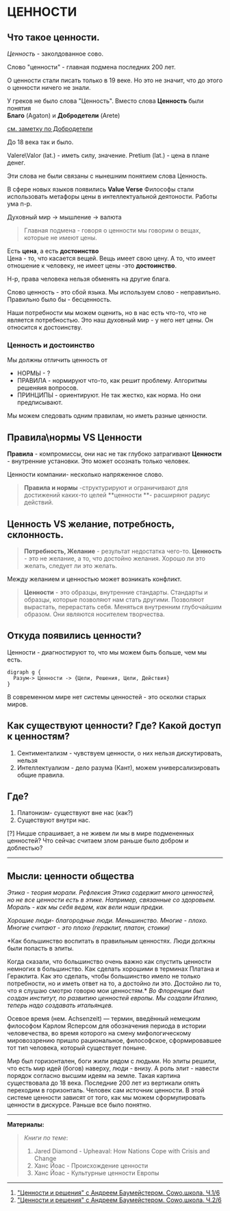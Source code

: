 # ЦЕННОСТИ

## Что такое ценности.
*Ценность* - заколдованное сово.

Слово "ценности" - главная подмена последних 200 лет.

О ценности стали писать только в 19 веке. Но это не значит, что до этого о ценности ничего не знали.

У греков не было слова "Ценность".
Вместо слова **Ценность** были понятия <br> 
**Благо**  (Agaton) и **Добродетели** (Arete)

[см. заметку по Добродетели](Добродетель.md)

До 18 века так и было.

Valere\Valor (lat.) - иметь силу, значение. 
Pretium (lat.) - цена в плане денег.

Эти слова не были связаны с нынешним понятием слова Ценность.

В сфере новых языков появились **Value Verse**
Философы стали использовать метафоры цены в интеллектуальной деятоности. Работы ума п-р.

Духовный мир -> мышление -> валюта

>Главная подмена - говоря о ценности мы говорим о вещах, которые не имеют цены.

Есть **цена**, а есть **достоинство**  
Цена - то, что касается вещей. Вещь имеет свою цену.
А то, что имеет отношение к человеку, не имеет цены -это **достоинство**. 

Н-р, права человека нельзя обменять на другие блага. 

Слово ценность - это сбой языка. Мы используем слово - неправильно. Правильно было бы - бесценность.

Наши потребности мы можем оценить, но в нас есть что-то, что не является потребностью. Это наш духовный мир - у него нет цены. Он относится к достоинству.

### Ценность и достоинство

Мы должны отличить ценность от 
* НОРМЫ  - ?
* ПРАВИЛА - нормируют что-то, как решит проблему. Алгоритмы решеняия вопросов.
* ПРИНЦИПЫ - ориентируют. Не так жестко, как норма. Но они предписывают.

Мы можем следовать одним правилам, но иметь разные ценности.

## Правила\нормы VS Ценности
**Правила** - компромиссы, они нас не так глубоко затрагивают
**Ценности** - внутренние установки. Это может осознать только человек.

Ценности компании- несколько напряженное слово.

>**Правила и нормы** -структурируют и  ограничивают для достижений каких-то целей
**ценности **- расширяют радиус действий.


## Ценность VS  желание, потребность, склонность.

>**Потребность, Желание** - результат недостатка чего-то. 
**Ценность** - это не желание, а то, что достойно желания. Хорошо ли это желать, следует ли это желать.

Между желанием и ценностью может возникать конфликт.

>**Ценности** - это образцы, внутренние стандарты. 
Стандарты и образцы, которые позволяют нам стать другими. Позволяют вырастать, перерастать себя. Меняться внутренним глубочайшим образом.  Они являются носителем творчества. 

## Откуда появились ценности?
Ценности - диагностируют то, что мы можем быть больше, чем мы есть.

````graphviz
digraph g {
  Разум-> Ценности -> {Цели, Решения, Цели, Действия}
}
````

В современном мире нет системы ценностей - это осколки старых миров.


## Как существуют ценности? Где? Какой доступ к ценностям?
1. Сентиментализм - чувствуем ценности, о них нельзя дискутировать, нельзя 
2. Интеллектуализм - дело разума (Кант), можем универсализировать общие правила.
## Где?
1. Платонизм- существуют вне нас (как?)
2. Существуют внутри нас.

[?] Ницше спрашивает, а не живем ли мы в мире подмененных ценностей? Что сейчас считаем злом раньше было добром и доблестью?


------
## Мысли: ценности общества

*Этика - теория морали. Рефлексия 
Этика содержит много ценностей, но не все ценности есть в этике. Например, связанные со здоровьем.
Мораль - как мы себя ведем, как вели наши предки.*

*Хорошие люди- благородные люди. Меньшинство.
Многие - плохо. Многие считают - это плохо (гераклит, платон, стоики)*

*Как большинство воспитать в правильным ценностях.
Люди должны были попасть в элиты. 

Когда сказали, что большинство очень важно 
как спустить ценности немногих в большинство.
Как сделать хорошими в терминах Платана  и Гераклита. Как это сделать,
чтобы большинство имело не только потребности, но и иметь ответ на то, а достойно ли это. 
Достойно ли то, что я слушаю смотрю говорю мои ценностям.*
*Во Флоренции был создан институт, по развитию ценностей европы. Мы создали Италию, теперь надо создавать итальянцев.*

Осевое время (нем. Achsenzeit) — термин, введённый немецким философом Карлом Ясперсом для обозначения периода в истории человечества, во время которого на смену мифологическому мировоззрению пришло рациональное, философское, сформировавшее тот тип человека, который существует поныне.

Мир был горизонтален, боги жили рядом с людьми. 
Но элиты решили, что есть мир идей (богов) наверху, люди - внизу. А роль элит - навести порядок согласно высшим идеям на земле. Такая картина существовала до 18 века. 
Последние 200 лет из вертикали опять переходим в горизонталь. Человек сам источник ценности. 
В этой системе ценности зависят от того, как мы можем сформулировать ценности в дискурсе.
Раньше все было понятно. 


-----
**Материалы:**
> *Книги по теме*:
> 
>1. Jared Diamond - Upheaval: How Nations Cope with Crisis and Change  
>2. Ханс Йоас - Происхождение ценности
>3. Ханс Йоас - Культурные ценности Европы
> 
> >


------







1. ["Ценности и решения" с Андреем Баумейстером. Cowo.школа. Ч.1/6](https://www.youtube.com/watch?v=qzE3anvWWng)
2. ["Ценности и решения" с Андреем Баумейстером. Cowo.школа. Ч.2/6](https://www.youtube.com/watch?v=K832IgYWrmM)




